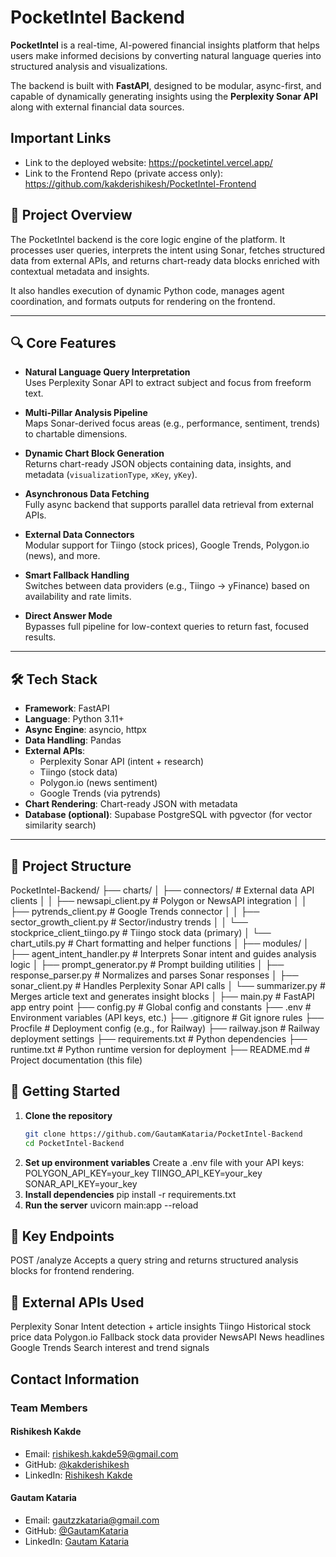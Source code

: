 # PocketIntel Backend

**PocketIntel** is a real-time, AI-powered financial insights platform that helps users make informed decisions by converting natural language queries into structured analysis and visualizations.

The backend is built with **FastAPI**, designed to be modular, async-first, and capable of dynamically generating insights using the **Perplexity Sonar API** along with external financial data sources.

## Important Links

* Link to the deployed website: https://pocketintel.vercel.app/
* Link to the Frontend Repo (private access only): https://github.com/kakderishikesh/PocketIntel-Frontend 

## 🧠 Project Overview

The PocketIntel backend is the core logic engine of the platform. It processes user queries, interprets the intent using Sonar, fetches structured data from external APIs, and returns chart-ready data blocks enriched with contextual metadata and insights.

It also handles execution of dynamic Python code, manages agent coordination, and formats outputs for rendering on the frontend.

---

## 🔍 Core Features

- **Natural Language Query Interpretation**  
  Uses Perplexity Sonar API to extract subject and focus from freeform text.

- **Multi-Pillar Analysis Pipeline**  
  Maps Sonar-derived focus areas (e.g., performance, sentiment, trends) to chartable dimensions.

- **Dynamic Chart Block Generation**  
  Returns chart-ready JSON objects containing data, insights, and metadata (`visualizationType`, `xKey`, `yKey`).

- **Asynchronous Data Fetching**  
  Fully async backend that supports parallel data retrieval from external APIs.

- **External Data Connectors**  
  Modular support for Tiingo (stock prices), Google Trends, Polygon.io (news), and more.

- **Smart Fallback Handling**  
  Switches between data providers (e.g., Tiingo → yFinance) based on availability and rate limits.

- **Direct Answer Mode**  
  Bypasses full pipeline for low-context queries to return fast, focused results.

---

## 🛠️ Tech Stack

- **Framework**: FastAPI
- **Language**: Python 3.11+
- **Async Engine**: asyncio, httpx
- **Data Handling**: Pandas
- **External APIs**:
  - Perplexity Sonar API (intent + research)
  - Tiingo (stock data)
  - Polygon.io (news sentiment)
  - Google Trends (via pytrends)
- **Chart Rendering**: Chart-ready JSON with metadata
- **Database (optional)**: Supabase PostgreSQL with pgvector (for vector similarity search)

---

## 📁 Project Structure

PocketIntel-Backend/
├── charts/
│ ├── connectors/ # External data API clients
│ │ ├── newsapi_client.py # Polygon or NewsAPI integration
│ │ ├── pytrends_client.py # Google Trends connector
│ │ ├── sector_growth_client.py # Sector/industry trends
│ │ └── stockprice_client_tiingo.py # Tiingo stock data (primary)
│ └── chart_utils.py # Chart formatting and helper functions
│
├── modules/
│ ├── agent_intent_handler.py # Interprets Sonar intent and guides analysis logic
│ ├── prompt_generator.py # Prompt building utilities
│ ├── response_parser.py # Normalizes and parses Sonar responses
│ ├── sonar_client.py # Handles Perplexity Sonar API calls
│ └── summarizer.py # Merges article text and generates insight blocks
│
├── main.py # FastAPI app entry point
├── config.py # Global config and constants
├── .env # Environment variables (API keys, etc.)
├── .gitignore # Git ignore rules
├── Procfile # Deployment config (e.g., for Railway)
├── railway.json # Railway deployment settings
├── requirements.txt # Python dependencies
├── runtime.txt # Python runtime version for deployment
├── README.md # Project documentation (this file)

## 🚀 Getting Started

1. **Clone the repository**
   ```bash
   git clone https://github.com/GautamKataria/PocketIntel-Backend
   cd PocketIntel-Backend
   
2. **Set up environment variables**
    Create a .env file with your API keys:
    POLYGON_API_KEY=your_key
    TIINGO_API_KEY=your_key
    SONAR_API_KEY=your_key
3. **Install dependencies**
     pip install -r requirements.txt
4. **Run the server**
     uvicorn main:app --reload

## 🧩 Key Endpoints
POST /analyze
Accepts a query string and returns structured analysis blocks for frontend rendering.

## 📡 External APIs Used
Perplexity Sonar	Intent detection + article insights
Tiingo	Historical stock price data
Polygon.io	Fallback stock data provider
NewsAPI	News headlines
Google Trends	Search interest and trend signals

## Contact Information

### Team Members

#### Rishikesh Kakde
- Email: rishikesh.kakde59@gmail.com
- GitHub: [@kakderishikesh](https://github.com/kakderishikesh)
- LinkedIn: [Rishikesh Kakde](https://www.linkedin.com/in/rishikeshkakde/)

#### Gautam Kataria
- Email: gautzzkataria@gmail.com
- GitHub: [@GautamKataria](https://github.com/GautamKataria)
- LinkedIn: [Gautam Kataria](https://www.linkedin.com/in/gautam-kataria/)
